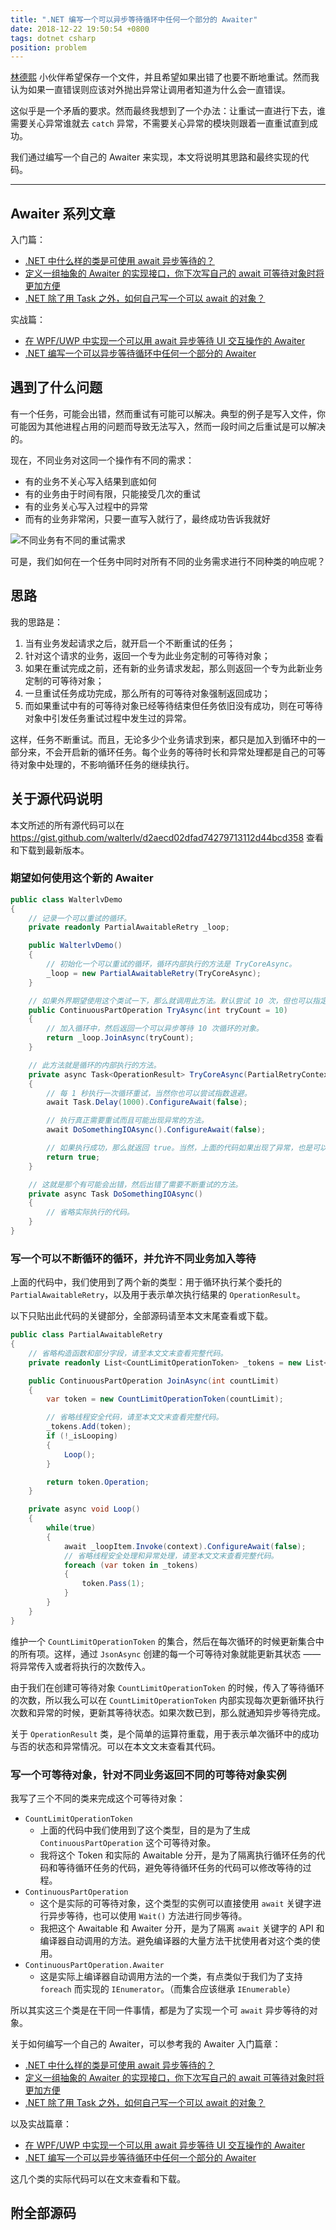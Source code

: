 ```yaml
---
title: ".NET 编写一个可以异步等待循环中任何一个部分的 Awaiter"
date: 2018-12-22 19:50:54 +0800
tags: dotnet csharp
position: problem
---
```


[林德熙](https://blog.lindexi.com/) 小伙伴希望保存一个文件，并且希望如果出错了也要不断地重试。然而我认为如果一直错误则应该对外抛出异常让调用者知道为什么会一直错误。

这似乎是一个矛盾的要求。然而最终我想到了一个办法：让重试一直进行下去，谁需要关心异常谁就去 `catch` 异常，不需要关心异常的模块则跟着一直重试直到成功。

我们通过编写一个自己的 Awaiter 来实现，本文将说明其思路和最终实现的代码。

---

<div id="toc"></div>

## Awaiter 系列文章

入门篇：

- [.NET 中什么样的类是可使用 await 异步等待的？](/post/what-is-an-awaiter)
- [定义一组抽象的 Awaiter 的实现接口，你下次写自己的 await 可等待对象时将更加方便](/post/abstract-awaitable-and-awaiter)
- [.NET 除了用 Task 之外，如何自己写一个可以 await 的对象？](/post/understand-and-write-custom-awaiter)

实战篇：

- [在 WPF/UWP 中实现一个可以用 await 异步等待 UI 交互操作的 Awaiter](/post/write-dispatcher-awaiter-for-ui)
- [.NET 编写一个可以异步等待循环中任何一个部分的 Awaiter](/post/write-an-awaiter-that-await-part-of-a-loop)

## 遇到了什么问题

有一个任务，可能会出错，然而重试有可能可以解决。典型的例子是写入文件，你可能因为其他进程占用的问题而导致无法写入，然而一段时间之后重试是可以解决的。

现在，不同业务对这同一个操作有不同的需求：

- 有的业务不关心写入结果到底如何
- 有的业务由于时间有限，只能接受几次的重试
- 有的业务关心写入过程中的异常
- 而有的业务非常闲，只要一直写入就行了，最终成功告诉我就好

![不同业务有不同的重试需求](/static/posts/2018-12-22-16-03-05.png)

可是，我们如何在一个任务中同时对所有不同的业务需求进行不同种类的响应呢？

## 思路

我的思路是：

1. 当有业务发起请求之后，就开启一个不断重试的任务；
1. 针对这个请求的业务，返回一个专为此业务定制的可等待对象；
1. 如果在重试完成之前，还有新的业务请求发起，那么则返回一个专为此新业务定制的可等待对象；
1. 一旦重试任务成功完成，那么所有的可等待对象强制返回成功；
1. 而如果重试中有的可等待对象已经等待结束但任务依旧没有成功，则在可等待对象中引发任务重试过程中发生过的异常。

这样，任务不断重试。而且，无论多少个业务请求到来，都只是加入到循环中的一部分来，不会开启新的循环任务。每个业务的等待时长和异常处理都是自己的可等待对象中处理的，不影响循环任务的继续执行。

## 关于源代码说明

本文所述的所有源代码可以在 <https://gist.github.com/walterlv/d2aecd02dfad74279713112d44bcd358> 查看和下载到最新版本。

### 期望如何使用这个新的 Awaiter

```csharp
public class WalterlvDemo
{
    // 记录一个可以重试的循环。
    private readonly PartialAwaitableRetry _loop;

    public WalterlvDemo()
    {
        // 初始化一个可以重试的循环，循环内部执行的方法是 TryCoreAsync。
        _loop = new PartialAwaitableRetry(TryCoreAsync);
    }

    // 如果外界期望使用这个类试一下，那么就调用此方法。默认尝试 10 次，但也可以指定为 -1 尝试无数次。
    public ContinuousPartOperation TryAsync(int tryCount = 10)
    {
        // 加入循环中，然后返回一个可以异步等待 10 次循环的对象。
        return _loop.JoinAsync(tryCount);
    }

    // 此方法就是循环的内部执行的方法。
    private async Task<OperationResult> TryCoreAsync(PartialRetryContext context)
    {
        // 每 1 秒执行一次循环重试，当然你也可以尝试指数退避。
        await Task.Delay(1000).ConfigureAwait(false);

        // 执行真正需要重试而且可能出现异常的方法。
        await DoSomethingIOAsync().ConfigureAwait(false);

        // 如果执行成功，那么就返回 true。当然，上面的代码如果出现了异常，也是可以被捕获到的。
        return true;
    }

    // 这就是那个有可能会出错，然后出错了需要不断重试的方法。
    private async Task DoSomethingIOAsync()
    {
        // 省略实际执行的代码。
    }
}
```

### 写一个可以不断循环的循环，并允许不同业务加入等待

上面的代码中，我们使用到了两个新的类型：用于循环执行某个委托的 `PartialAwaitableRetry`，以及用于表示单次执行结果的 `OperationResult`。

以下只贴出此代码的关键部分，全部源码请至本文末尾查看或下载。

```csharp
public class PartialAwaitableRetry
{
    // 省略构造函数和部分字段，请至本文文末查看完整代码。
    private readonly List<CountLimitOperationToken> _tokens = new List<CountLimitOperationToken>();

    public ContinuousPartOperation JoinAsync(int countLimit)
    {
        var token = new CountLimitOperationToken(countLimit);

        // 省略线程安全代码，请至本文文末查看完整代码。
        _tokens.Add(token);
        if (!_isLooping)
        {
            Loop();
        }

        return token.Operation;
    }

    private async void Loop()
    {
        while(true)
        {
            await _loopItem.Invoke(context).ConfigureAwait(false);
            // 省略线程安全处理和异常处理，请至本文文末查看完整代码。
            foreach (var token in _tokens)
            {
                token.Pass(1);
            }
        }
    }
}
```

维护一个 `CountLimitOperationToken` 的集合，然后在每次循环的时候更新集合中的所有项。这样，通过 `JsonAsync` 创建的每一个可等待对象就能更新其状态 —— 将异常传入或者将执行的次数传入。

由于我们在创建可等待对象 `CountLimitOperationToken` 的时候，传入了等待循环的次数，所以我么可以在 `CountLimitOperationToken` 内部实现每次更新循环执行次数和异常的时候，更新其等待状态。如果次数已到，那么就通知异步等待完成。

关于 `OperationResult` 类，是个简单的运算符重载，用于表示单次循环中的成功与否的状态和异常情况。可以在本文文末查看其代码。

### 写一个可等待对象，针对不同业务返回不同的可等待对象实例

我写了三个不同的类来完成这个可等待对象：

- `CountLimitOperationToken`
    - 上面的代码中我们使用到了这个类型，目的是为了生成 `ContinuousPartOperation` 这个可等待对象。
    - 我将这个 Token 和实际的 Awaitable 分开，是为了隔离执行循环任务的代码和等待循环任务的代码，避免等待循环任务的代码可以修改等待的过程。
- `ContinuousPartOperation`
    - 这个是实际的可等待对象，这个类型的实例可以直接使用 `await` 关键字进行异步等待，也可以使用 `Wait()` 方法进行同步等待。
    - 我把这个 Awaitable 和 Awaiter 分开，是为了隔离 `await` 关键字的 API 和编译器自动调用的方法。避免编译器的大量方法干扰使用者对这个类的使用。
- `ContinuousPartOperation.Awaiter`
    - 这是实际上编译器自动调用方法的一个类，有点类似于我们为了支持 `foreach` 而实现的 `IEnumerator`。（而集合应该继承 `IEnumerable`）

所以其实这三个类是在干同一件事情，都是为了实现一个可 `await` 异步等待的对象。

关于如何编写一个自己的 Awaiter，可以参考我的 Awaiter 入门篇章：

- [.NET 中什么样的类是可使用 await 异步等待的？](/post/what-is-an-awaiter)
- [定义一组抽象的 Awaiter 的实现接口，你下次写自己的 await 可等待对象时将更加方便](/post/abstract-awaitable-and-awaiter)
- [.NET 除了用 Task 之外，如何自己写一个可以 await 的对象？](/post/understand-and-write-custom-awaiter)

以及实战篇章：

- [在 WPF/UWP 中实现一个可以用 await 异步等待 UI 交互操作的 Awaiter](/post/write-dispatcher-awaiter-for-ui)
- [.NET 编写一个可以异步等待循环中任何一个部分的 Awaiter](/post/write-an-awaiter-that-await-part-of-a-loop)

这几个类的实际代码可以在文末查看和下载。

## 附全部源码

<script src="https://gist.github.com/walterlv/d2aecd02dfad74279713112d44bcd358.js"></script>
